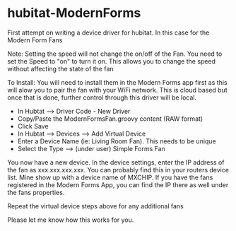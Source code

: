 # hubitat-ModernForms
First attempt on writing a device driver for hubitat. In this case for the Modern Form Fans

Note: Setting the speed will not change the on/off of the Fan. You need to set the Speed to "on" to turn it on. This allows you to change the speed without affecting the state of the fan

To Install:
You will need to install them in the Modern Forms app first as this will alow you to pair the fan with your WiFi network. This is cloud based but once that is done, further control through this driver will be local.

<ul>
  <li>In Hubtat --> Driver Code - New Driver</li>
  <li>Copy/Paste the ModernFormsFan.groovy content (RAW format)</li>
  <li>Click Save</li>
  <li>In Hubtat --> Devices --> Add Virtual Device</li>
  <li>Enter a Device Name (ie: Living Room Fan). This needs to be unique</li>
  <li>Select the Type --> (under user) Simple Forms Fan</li>
</ul>
You now have a new device. In the device settings, enter the IP address of the fan as xxx.xxx.xxx.xxx. You can probably find this in your routers device list. Mine show up with a device name of MXCHIP. If you have the fans registered in the Modern Forms App, you can find the IP there as well under the fans properties.

Repeat the virtual device steps above for any additional fans

Please let me know how this works for you.

